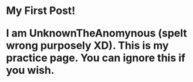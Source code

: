 <h1> My First Post!
  
  
  I am UnknownTheAnomynous (spelt wrong purposely XD). This is my practice page. You can ignore this if you wish.
